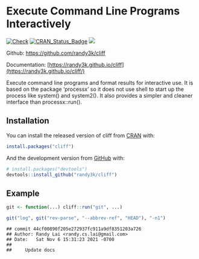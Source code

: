 
<!-- README.md is generated from README.Rmd. Please edit that file -->

# Execute Command Line Programs Interactively

<!-- badges: start -->

[![Check](https://github.com/randy3k/cliff/actions/workflows/check.yaml/badge.svg)](https://github.com/randy3k/cliff/actions/workflows/check.yaml)
[![CRAN\_Status\_Badge](https://www.r-pkg.org/badges/version/cliff)](https://cran.r-project.org/package=cliff)
[![](https://cranlogs.r-pkg.org/badges/grand-total/cliff)](https://cran.r-project.org/package=cliff)
<!-- badges: end -->

Github: <https://github.com/randy3k/cliff>

Documentation:
[https://randy3k.github.io/cliff](https://randy3k.github.io/cliff/)

Execute command line programs and format results for interactive use. It
is based on the package ‘processx’ so it does not use shell to start up
the process like system() and system2(). It also provides a simpler and
cleaner interface than processx::run().

## Installation

You can install the released version of cliff from
[CRAN](https://CRAN.R-project.org) with:

``` r
install.packages("cliff")
```

And the development version from [GitHub](https://github.com/) with:

``` r
# install.packages("devtools")
devtools::install_github("randy3k/cliff")
```

## Example

``` r
git <- function(...) cliff::run("git", ...)

git("log", git("rev-parse", "--abbrev-ref", "HEAD"), "-n1")
```

    ## commit 44cf00890f205e272937fc911a9df8351203a726
    ## Author: Randy Lai <randy.cs.lai@gmail.com>
    ## Date:   Sat Nov 6 15:31:23 2021 -0700
    ## 
    ##     Update docs
